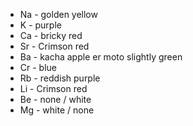 - Na - golden yellow 
- K - purple
- Ca - bricky red 
- Sr - Crimson red 
- Ba - kacha apple er moto slightly green 
- Cr - blue 
- Rb - reddish purple 
- Li - Crimson red
- Be - none / white 
- Mg - white / none 